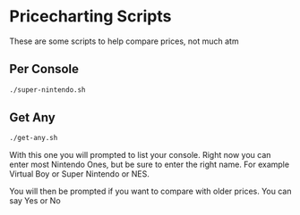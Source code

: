 # Pricecharting Scripts

These are some scripts to help compare prices, not much atm

## Per Console

```bash
./super-nintendo.sh
```

## Get Any

```bash
./get-any.sh
```

With this one you will prompted to list your console. Right now you can enter most Nintendo Ones,
 but be sure to enter the right name. For example Virtual Boy or Super Nintendo or NES.
 
 You will then be prompted if you want to compare with older prices. You can say Yes or No